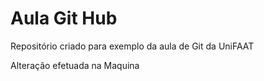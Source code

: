 # Aula Git Hub
Repositório criado para exemplo da aula de Git da UniFAAT

Alteração efetuada na Maquina